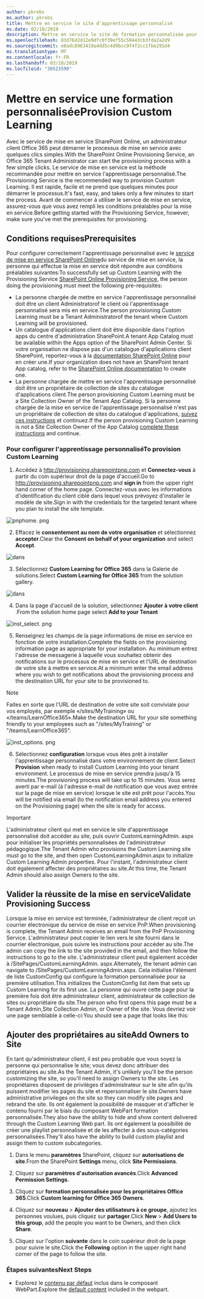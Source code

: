 ```yaml
---
author: pkrebs
ms.author: pkrebs
title: Mettre en service le site d'apprentissage personnalisé
ms.date: 02/10/2019
description: Mettre en service le site de formation personnalisée pour Office 365 via le moteur de mise en service SharePoint
ms.openlocfilehash: 83d76d2d12e9dfc0f39ef55c58443cb3fda2a2d9
ms.sourcegitcommit: e0adc8963419a4dd5c4d9bcc9f4f2cc1fbe291d4
ms.translationtype: MT
ms.contentlocale: fr-FR
ms.lasthandoff: 03/10/2019
ms.locfileid: "30523590"
---
```

# <a name="provision-custom-learning"></a><span data-ttu-id="72db0-103">Mettre en service une formation personnalisée</span><span class="sxs-lookup"><span data-stu-id="72db0-103">Provision Custom Learning</span></span>

<span data-ttu-id="72db0-104">Avec le service de mise en service SharePoint Online, un administrateur client Office 365 peut démarrer le processus de mise en service avec quelques clics simples.</span><span class="sxs-lookup"><span data-stu-id="72db0-104">With the SharePoint Online Provisioning Service, an Office 365 Tenant Administrator can start the provisioning process with a few simple clicks.</span></span> <span data-ttu-id="72db0-105">Le service de mise en service est la méthode recommandée pour mettre en service l'apprentissage personnalisé.</span><span class="sxs-lookup"><span data-stu-id="72db0-105">The Provisioning Service is the recommended way to provision Custom Learning.</span></span> <span data-ttu-id="72db0-106">Il est rapide, facile et ne prend que quelques minutes pour démarrer le processus.</span><span class="sxs-lookup"><span data-stu-id="72db0-106">It's fast, easy, and takes only a few minutes to start the process.</span></span> <span data-ttu-id="72db0-107">Avant de commencer à utiliser le service de mise en service, assurez-vous que vous avez rempli les conditions préalables pour la mise en service.</span><span class="sxs-lookup"><span data-stu-id="72db0-107">Before getting started with the Provisioning Service, however, make sure you've met the prerequisites for provisioning.</span></span>

## <a name="prerequisites"></a><span data-ttu-id="72db0-108">Conditions requises</span><span class="sxs-lookup"><span data-stu-id="72db0-108">Prerequisites</span></span>
 
<span data-ttu-id="72db0-109">Pour configurer correctement l'apprentissage personnalisé avec le [service de mise en service SharePoint Online](https://provisioning.sharepointpnp.com)du service de mise en service, la personne qui effectue la mise en service doit répondre aux conditions préalables suivantes:</span><span class="sxs-lookup"><span data-stu-id="72db0-109">To successfully set up Custom Learning with the Provisioning Service [SharePoint Online Provisioning Service](https://provisioning.sharepointpnp.com), the person doing the provisioning must meet the following pre-requisites:</span></span> 
 
- <span data-ttu-id="72db0-110">La personne chargée de mettre en service l'apprentissage personnalisé doit être un client Administratorof le client où l'apprentissage personnalisé sera mis en service.</span><span class="sxs-lookup"><span data-stu-id="72db0-110">The person provisioning Custom Learning must be a Tenant Administratorof the tenant where Custom Learning will be provisioned.</span></span>  
- <span data-ttu-id="72db0-111">Un catalogue d'applications client doit être disponible dans l'option apps du centre d'administration SharePoint.</span><span class="sxs-lookup"><span data-stu-id="72db0-111">A tenant App Catalog must be available within the Apps option of the SharePoint Admin Center.</span></span> <span data-ttu-id="72db0-112">Si votre organisation ne dispose pas d'un catalogue d'applications client SharePoint, reportez-vous à la [documentation SharePoint Online](https://docs.microsoft.com/en-us/sharepoint/use-app-catalog) pour en créer une.</span><span class="sxs-lookup"><span data-stu-id="72db0-112">If your organization does not have an SharePoint tenant App catalog, refer to the [SharePoint Online documentation](https://docs.microsoft.com/en-us/sharepoint/use-app-catalog) to create one.</span></span>  
- <span data-ttu-id="72db0-113">La personne chargée de mettre en service l'apprentissage personnalisé doit être un propriétaire de collection de sites du catalogue d'applications client.</span><span class="sxs-lookup"><span data-stu-id="72db0-113">The person provisioning Custom Learning must be a Site Collection Owner of the Tenant App Catalog.</span></span> <span data-ttu-id="72db0-114">Si la personne chargée de la mise en service de l'apprentissage personnalisé n'est pas un propriétaire de collection de sites du catalogue d'applications, [suivez ces instructions](addappadmin.md) et continuez.</span><span class="sxs-lookup"><span data-stu-id="72db0-114">If the person provisioning Custom Learning is not a Site Collection Owner of the App Catalog [complete these instructions](addappadmin.md) and continue.</span></span> 

### <a name="to-provision-custom-learning"></a><span data-ttu-id="72db0-115">Pour configurer l'apprentissage personnalisé</span><span class="sxs-lookup"><span data-stu-id="72db0-115">To provision Custom Learning</span></span>

1. <span data-ttu-id="72db0-116">Accédez à http://provisioning.sharepointpnp.com et **Connectez-vous** à partir du coin supérieur droit de la page d'accueil.</span><span class="sxs-lookup"><span data-stu-id="72db0-116">Go to http://provisioning.sharepointpnp.com and **sign in** from the upper right hand corner of the home page.</span></span>  <span data-ttu-id="72db0-117">Connectez-vous avec les informations d'identification du client ciblé dans lequel vous prévoyez d'installer le modèle de site.</span><span class="sxs-lookup"><span data-stu-id="72db0-117">Sign in with the  credentials for the targeted tenant where you plan to install the site template.</span></span>

![pnphome. png](media/inst_signin.png)

2. <span data-ttu-id="72db0-119">Effacez le **consentement au nom de votre organisation** et sélectionnez **accepter**.</span><span class="sxs-lookup"><span data-stu-id="72db0-119">Clear the **Consent on behalf of your organization** and select **Accept**.</span></span>

![dans](media/inst_perms.png)

3. <span data-ttu-id="72db0-121">Sélectionnez **Custom Learning for Office 365** dans la Galerie de solutions.</span><span class="sxs-lookup"><span data-stu-id="72db0-121">Select **Custom Learning for Office 365** from the solution gallery.</span></span>

![dans](media/inst_select.png)

4. <span data-ttu-id="72db0-123">Dans la page d'accueil de la solution, sélectionnez **Ajouter à votre client** .</span><span class="sxs-lookup"><span data-stu-id="72db0-123">From the solution home page select **Add to your Tenant**</span></span>

![inst_select. png](media/inst_add.png)

5. <span data-ttu-id="72db0-125">Renseignez les champs de la page informations de mise en service en fonction de votre installation.</span><span class="sxs-lookup"><span data-stu-id="72db0-125">Complete the fields on the provisioning information page as appropriate for your installation.</span></span> <span data-ttu-id="72db0-126">Au minimum entrez l'adresse de messagerie à laquelle vous souhaitez obtenir des notifications sur le processus de mise en service et l'URL de destination de votre site à mettre en service.</span><span class="sxs-lookup"><span data-stu-id="72db0-126">At a minimum enter the email address where you wish to get notifications about the provisioning process and the destination URL for your site to be provisioned to.</span></span>  
> [!NOTE]
> <span data-ttu-id="72db0-127">Faites en sorte que l'URL de destination de votre site soit conviviale pour vos employés, par exemple «/sites/MyTraining» ou «/teams/LearnOffice365».</span><span class="sxs-lookup"><span data-stu-id="72db0-127">Make the destination URL for your site something friendly to your employees such as "/sites/MyTraining" or "/teams/LearnOffice365".</span></span>

![inst_options. png](media/inst_options.png)

6. <span data-ttu-id="72db0-129">Sélectionnez **configuration** lorsque vous êtes prêt à installer l'apprentissage personnalisé dans votre environnement de client.</span><span class="sxs-lookup"><span data-stu-id="72db0-129">Select **Provision** when ready to install Custom Learning into your tenant environment.</span></span>  <span data-ttu-id="72db0-130">Le processus de mise en service prendra jusqu'à 15 minutes.</span><span class="sxs-lookup"><span data-stu-id="72db0-130">The provisioning process will take up to 15 minutes.</span></span> <span data-ttu-id="72db0-131">Vous serez averti par e-mail (à l'adresse e-mail de notification que vous avez entrée sur la page de mise en service) lorsque le site est prêt pour l'accès.</span><span class="sxs-lookup"><span data-stu-id="72db0-131">You will be notified via email (to the notification email address you entered on the Provisioning page) when the site is ready for access.</span></span>

> [!IMPORTANT]
> <span data-ttu-id="72db0-132">L'administrateur client qui met en service le site d'apprentissage personnalisé doit accéder au site, puis ouvrir CustomLearningAdmin. aspx pour initialiser les propriétés personnalisées de l'administrateur pédagogique.</span><span class="sxs-lookup"><span data-stu-id="72db0-132">The Tenant Admin who provisions the Custom Learning site must go to the site, and then open CustomLearningAdmin.aspx to initialize Custom Learning Admin properties.</span></span> <span data-ttu-id="72db0-133">Pour l'instant, l'administrateur client doit également affecter des propriétaires au site.</span><span class="sxs-lookup"><span data-stu-id="72db0-133">At this time, the Tenant Admin should also assign Owners to the site.</span></span> 

## <a name="validate-provisioning-success"></a><span data-ttu-id="72db0-134">Valider la réussite de la mise en service</span><span class="sxs-lookup"><span data-stu-id="72db0-134">Validate Provisioning Success</span></span>

<span data-ttu-id="72db0-135">Lorsque la mise en service est terminée, l'administrateur de client reçoit un courrier électronique du service de mise en service PnP.</span><span class="sxs-lookup"><span data-stu-id="72db0-135">When provisioning is complete, the Tenant Admin receives an email from the PnP Provisioning Service.</span></span> <span data-ttu-id="72db0-136">L'administrateur peut copier le lien vers le site fourni dans le courrier électronique, puis suivre les instructions pour accéder au site.</span><span class="sxs-lookup"><span data-stu-id="72db0-136">The admin can copy the link to the site provided in the email, and then follow the instructions to go to the site.</span></span> <span data-ttu-id="72db0-137">L'administrateur client peut également accéder à <YOUR-SITE-COLLECTION-URL>/SitePages/CustomLearningAdmin. aspx.</span><span class="sxs-lookup"><span data-stu-id="72db0-137">Alternately, the tenant admin can navigate to <YOUR-SITE-COLLECTION-URL>/SitePages/CustomLearningAdmin.aspx.</span></span> <span data-ttu-id="72db0-138">Cela initialise l'élément de liste CustomConfig qui configure la formation personnalisée pour sa première utilisation.</span><span class="sxs-lookup"><span data-stu-id="72db0-138">This initializes the CustomConfig list item that sets up Custom Learning for its first use.</span></span> <span data-ttu-id="72db0-139">La personne qui ouvre cette page pour la première fois doit être administrateur client, administrateur de collection de sites ou propriétaire du site.</span><span class="sxs-lookup"><span data-stu-id="72db0-139">The person who first opens this page must be a Tenant Admin,Site Collection Admin, or Owner of the site.</span></span> <span data-ttu-id="72db0-140">Vous devriez voir une page semblable à celle-ci:</span><span class="sxs-lookup"><span data-stu-id="72db0-140">You should see a page that looks like this:</span></span> 

## <a name="add-owners-to-site"></a><span data-ttu-id="72db0-141">Ajouter des propriétaires au site</span><span class="sxs-lookup"><span data-stu-id="72db0-141">Add Owners to Site</span></span>
<span data-ttu-id="72db0-142">En tant qu'administrateur client, il est peu probable que vous soyez la personne qui personnalise le site; vous devez donc attribuer des propriétaires au site.</span><span class="sxs-lookup"><span data-stu-id="72db0-142">As the Tenant Admin, it's unlikely you'll be the person customizing the site, so you'll need to assign Owners to the site.</span></span> <span data-ttu-id="72db0-143">Les propriétaires disposent de privilèges d'administrateur sur le site afin qu'ils puissent modifier les pages du site et repersonnaliser le site.</span><span class="sxs-lookup"><span data-stu-id="72db0-143">Owners have administrative privileges on the site so they can modify site pages and rebrand the site.</span></span> <span data-ttu-id="72db0-144">Ils ont également la possibilité de masquer et d'afficher le contenu fourni par le biais du composant WebPart formation personnalisée.</span><span class="sxs-lookup"><span data-stu-id="72db0-144">They also have the ability to hide and show content delivered through the Custom Learning Web part.</span></span> <span data-ttu-id="72db0-145">Ils ont également la possibilité de créer une playlist personnalisée et de les affecter à des sous-catégories personnalisées.</span><span class="sxs-lookup"><span data-stu-id="72db0-145">They'll also have the ability to build custom playlist and assign them to custom subcategories.</span></span>  

1. <span data-ttu-id="72db0-146">Dans le menu **paramètres** SharePoint, cliquez sur **autorisations de site**.</span><span class="sxs-lookup"><span data-stu-id="72db0-146">From the SharePoint **Settings** menu, click **Site Permissions**.</span></span>
2. <span data-ttu-id="72db0-147">Cliquez sur **paramètres d'autorisation avancés**.</span><span class="sxs-lookup"><span data-stu-id="72db0-147">Click **Advanced Permission Settings**.</span></span>
3. <span data-ttu-id="72db0-148">Cliquez sur **formation personnalisée pour les propriétaires Office 365**.</span><span class="sxs-lookup"><span data-stu-id="72db0-148">Click **Custom learning for Office 365 Owners**.</span></span>
4. <span data-ttu-id="72db0-149">Cliquez sur **nouveau** > **Ajouter des utilisateurs à ce groupe**, ajoutez les personnes voulues, puis cliquez sur **partager**.</span><span class="sxs-lookup"><span data-stu-id="72db0-149">Click **New** > **Add Users to this group**, add the people you want to be Owners, and then click **Share**.</span></span>

8. <span data-ttu-id="72db0-150">Cliquez sur l'option **suivante** dans le coin supérieur droit de la page pour suivre le site.</span><span class="sxs-lookup"><span data-stu-id="72db0-150">Click the **Following** option in the upper right hand corner of the page to follow the site.</span></span>  

### <a name="next-steps"></a><span data-ttu-id="72db0-151">Étapes suivantes</span><span class="sxs-lookup"><span data-stu-id="72db0-151">Next Steps</span></span>
- <span data-ttu-id="72db0-152">Explorez le [contenu par défaut](sitecontent.md) inclus dans le composant WebPart.</span><span class="sxs-lookup"><span data-stu-id="72db0-152">Explore the [default content](sitecontent.md) included in the webpart.</span></span>
